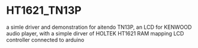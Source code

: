 # HT1621_TN13P
a simle driver and demonstration for aitendo TN13P, an LCD for KENWOOD audio player, with a simple dirver of HOLTEK HT1621 RAM mapping LCD controller connected to arduino
